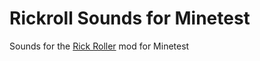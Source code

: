 # Rickroll Sounds for Minetest

Sounds for the [Rick Roller](https://github.com/taikedz/minetest-rickroll) mod for Minetest
